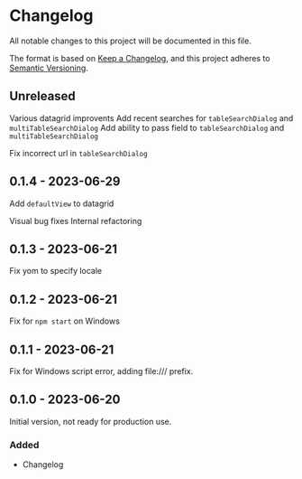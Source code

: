 # Changelog

All notable changes to this project will be documented in this file.

The format is based on [Keep a Changelog](https://keepachangelog.com/en/1.0.0/),
and this project adheres to [Semantic Versioning](https://semver.org/spec/v2.0.0.html).

## Unreleased

Various datagrid improvents
Add recent searches for `tableSearchDialog` and `multiTableSearchDialog`
Add ability to pass field to `tableSearchDialog` and `multiTableSearchDialog`

Fix incorrect url in `tableSearchDialog`

## 0.1.4 - 2023-06-29

Add `defaultView` to datagrid

Visual bug fixes
Internal refactoring

## 0.1.3 - 2023-06-21

Fix yom to specify locale

## 0.1.2 - 2023-06-21

Fix for `npm start` on Windows

## 0.1.1 - 2023-06-21

Fix for Windows script error, adding file:/// prefix.

## 0.1.0 - 2023-06-20

Initial version, not ready for production use.

### Added

- Changelog
